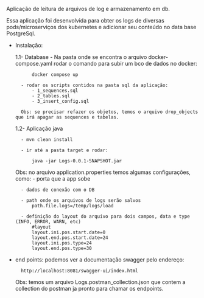 Aplicação de leitura de arquivos de log e armazenamento em db.

Essa aplicação foi desenvolvida para obter os logs de diversas pods/microserviços dos kubernetes e adicionar seu conteúdo no data base PostgreSql.

- Instalação:

	1.1- Database 
		- Na pasta onde se encontra o arquivo docker-compose.yaml rodar o comando para subir um bco de dados no docker:
	
			docker compose up
			
		- rodar os scripts contidos na pasta sql da aplicação:
			- 1_sequences.sql
			- 2_tables.sql
			- 3_insert_config.sql
			
		Obs: se precisar refazer os objetos, temos o arquivo drop_objects que irá apagar as sequences e tabelas.	
		
		
	1.2- Aplicação java

		- mvn clean install
		
		- ir até a pasta target e rodar:
		
			java -jar Logs-0.0.1-SNAPSHOT.jar
			
			
	Obs: no arquivo application.properties temos algumas configurações, como:
		- porta que a app sobe 	
		
		- dados de conexão com o DB
		
		- path onde os arquivos de logs serão salvos
			path.file.logs=/temp/logs/load
		
		- definição do layout do arquivo para dois campos, data e type (INFO, ERROR, WARN, etc)
			#layout
			layout.ini.pos.start.date=0
			layout.end.pos.start.date=24
			layout.ini.pos.type=24
			layout.end.pos.type=30

- end points:
	podemos ver a documentação swagger pelo endereço:
	
		http://localhost:8081/swagger-ui/index.html
	

	Obs: temos um arquivo Logs.postman_collection.json que contem a collection do postman ja pronto para chamar os endpoints.
